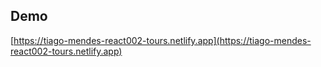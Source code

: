 ## Demo

[https://tiago-mendes-react002-tours.netlify.app](https://tiago-mendes-react002-tours.netlify.app)
